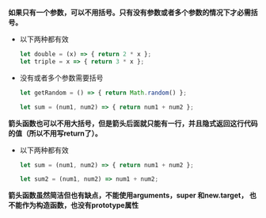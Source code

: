 **如果只有一个参数，可以不用括号。只有没有参数或者多个参数的情况下才必需括号。**

* 以下两种都有效
    ```javascript
    let double = (x) => { return 2 * x };
    let triple = x => { return 3 * x };
    ```

* 没有或者多个参数需要括号
    ```javascript
    let getRandom = () => { return Math.random() };

    let sum = (num1, num2) => { return num1 + num2 };
    ```


**箭头函数也可以不用大括号，但是箭头后面就只能有一行，并且隐式返回这行代码的值（所以不用写return了）。**

* 以下两种都有效
    ```javascript
    let sum = (num1, num2) => { return num1 + num2 };

    let sum2 = (num1, num2) => num1 + num2;
    ```

**箭头函数虽然简洁但也有缺点，不能使用arguments，super 和new.target， 也不能作为构造函数，也没有prototype属性**
